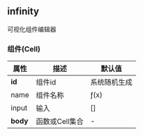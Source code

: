 ## infinity

可视化组件编辑器

### 组件(Cell)

|属性|描述|默认值|
|---|---|---|
|**id**|组件id|系统随机生成|
|name|组件名称|ƒ(x)|
|input|输入|[]|
|**body**|函数或Cell集合|-|